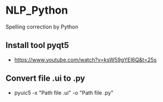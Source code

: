 # NLP_Python
Spelling correction by Python
## Install tool pyqt5
  - https://www.youtube.com/watch?v=ksW59gYEl6Q&t=25s
## Convert file .ui to .py
  - pyuic5 -x "Path file .ui" -o "Path file .py"
